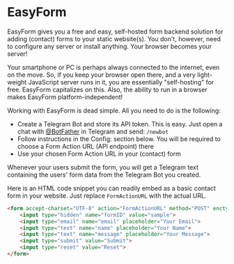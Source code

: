 # EasyForm

EasyForm gives you a free and easy, self-hosted form backend solution for adding (contact) forms to your static
website(s). You don't, however, need to configure any server or install anything. Your browser becomes your server!

Your smartphone or PC is perhaps always connected to the internet, even on the move. So, if you keep your browser open
there, and a very light-weight JavaScript server runs in it, you are essentially "self-hosting" for free. EasyForm
capitalizes on this. Also, the ability to run in a browser makes EasyForm platform-independent!

Working with EasyForm is dead simple. All you need to do is the following:

- Create a Telegram Bot and store its API token. This is easy. Just open a chat with [@BotFather](https://t.me/botfather)
in Telegram and send: `/newbot`
- Follow instructions in the Config: section below. You will be required to choose a Form Action URL (API endpoint) there
- Use your chosen Form Action URL in your (contact) form

Whenever your users submit the form, you will get a Telegram text containing the users' form data from the Telegram Bot
you created.

Here is an HTML code snippet you can readily embed as a basic contact form in your website. Just replace `FormActionURL`
with the actual URL.

```html
<form accept-charset="UTF-8" action="FormActionURL" method="POST" enctype="text/plain">
    <input type="hidden" name="formID" value="sample">
    <input type="email" name="email" placeholder="Your Email">
    <input type="text" name="name" placeholder="Your Name">
    <input type="text" name="message" placeholder="Your Message">
    <input type="submit" value="Submit">
    <input type="reset" value="Reset">
</form>
```
